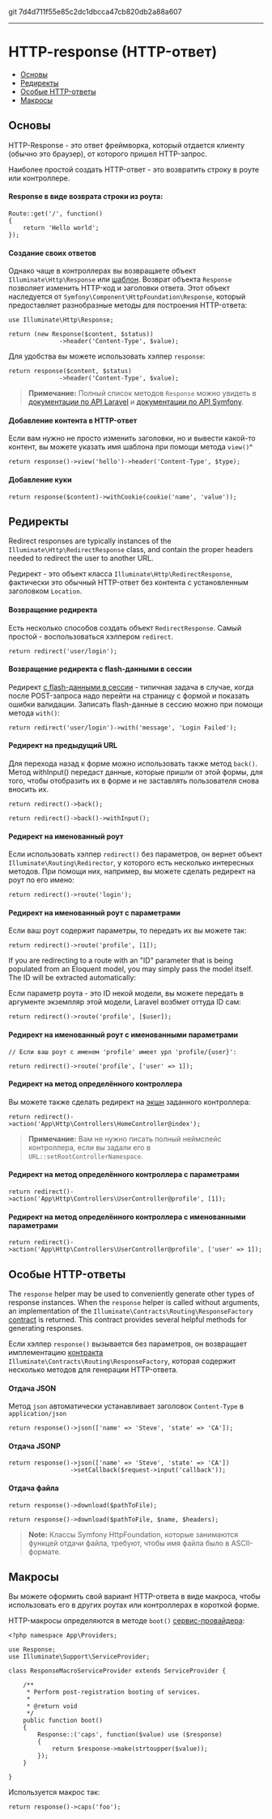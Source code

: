 git 7d4d711f55e85c2dc1dbcca47cb820db2a88a607

---

# HTTP-response (HTTP-ответ)

- [Основы](#basic-responses)
- [Редиректы](#redirects)
- [Особые HTTP-ответы](#special-responses)
- [Макросы](#response-macros)

<a name="basic-responses"></a>
## Основы

HTTP-Response - это ответ фреймворка, который отдается клиенту (обычно это браузер), от которого пришел HTTP-запрос.

Наиболее простой создать HTTP-ответ - это возвратить строку в роуте или контроллере.

#### Response в виде возврата строки из роута:

	Route::get('/', function()
	{
		return 'Hello world';
	});

#### Создание своих ответов

Однако чаще в контроллерах вы возвращаете объект `Illuminate\Http\Response` или [шаблон](/docs/5.0/views). Возврат объекта `Response` позволяет изменить HTTP-код и заголовки ответа. Этот объект наследуется от `Symfony\Component\HttpFoundation\Response`, который предоставляет разнобразные методы для построения HTTP-ответа:

	use Illuminate\Http\Response;

	return (new Response($content, $status))
	              ->header('Content-Type', $value);

Для удобства вы можете использовать хэлпер `response`:

	return response($content, $status)
	              ->header('Content-Type', $value);

> **Примечание:** Полный список методов `Response` можно увидеть в [документации по API Laravel](http://laravel.com/api/master/Illuminate/Http/Response.html) и [документации по API Symfony](http://api.symfony.com/2.5/Symfony/Component/HttpFoundation/Response.html).

#### Добавление контента в HTTP-ответ

Если вам нужно не просто изменить заголовки, но и вывести какой-то контент, вы можете указать имя шаблона при помощи метода `view()`^

	return response()->view('hello')->header('Content-Type', $type);

#### Добавление куки

	return response($content)->withCookie(cookie('name', 'value'));

<a name="redirects"></a>
## Редиректы

Redirect responses are typically instances of the `Illuminate\Http\RedirectResponse` class, and contain the proper headers needed to redirect the user to another URL.

Редирект - это объект класса `Illuminate\Http\RedirectResponse`, фактически это обычный HTTP-ответ без контента с установленным заголовком `Location`.

#### Возвращение редиректа

Есть несколько способов создать объект `RedirectResponse`. Самый простой - воспользоваться хэлпером `redirect`. 

	return redirect('user/login');

#### Возвращение редиректа с flash-данными в сессии

Редирект [с flash-данными в сессии](/docs/5.0/session) - типичная задача в случае, когда после POST-запроса надо перейти на страницу с формой и показать ошибки валидации. Записать flash-данные в сессию можно при помощи метода `with()`:

	return redirect('user/login')->with('message', 'Login Failed');

#### Редирект на предыдущий URL

Для перехода назад к форме можно использовать также метод `back()`. Метод withInput() передаст данные, которые пришли от этой формы, для того, чтобы отобразить их в форме и не заставлять пользователя снова вносить их.

	return redirect()->back();

	return redirect()->back()->withInput();

#### Редирект на именованный роут

Если использовать хэлпер `redirect()` без параметров, он вернет объект `Illuminate\Routing\Redirector`, у которого есть несколько интересных методов. При помощи них, например, вы можете сделать редирект на роут по его имено:

	return redirect()->route('login');

#### Редирект на именованный роут с параметрами

Если ваш роут содержит параметры, то передать их вы можете так:

	return redirect()->route('profile', [1]);

If you are redirecting to a route with an "ID" parameter that is being populated from an Eloquent model, you may simply pass the model itself. The ID will be extracted automatically:

Если параметр роута - это ID некой модели, вы можете передать в аргументе экземпляр этой модели, Laravel возбмет оттуда ID сам:

	return redirect()->route('profile', [$user]);

#### Редирект на именованный роут с именованными параметрами

	// Если ваш роут с именем 'profile' имеет урл 'profile/{user}':

	return redirect()->route('profile', ['user' => 1]);

#### Редирект на метод определённого контроллера

Вы можете также сделать редирект на [экшн](/docs/5.0/controllers) заданного контроллера:

	return redirect()->action('App\Http\Controllers\HomeController@index');

> **Примечание:** Вам не нужно писать полный неймспейс контроллера, если вы задали его в `URL::setRootControllerNamespace`.

#### Редирект на метод определённого контроллера с параметрами

	return redirect()->action('App\Http\Controllers\UserController@profile', [1]);

#### Редирект на метод определённого контроллера с именованными параметрами

	return redirect()->action('App\Http\Controllers\UserController@profile', ['user' => 1]);

<a name="other-responses"></a>
## Особые HTTP-ответы

The `response` helper may be used to conveniently generate other types of response instances. When the `response` helper is called without arguments, an implementation of the `Illuminate\Contracts\Routing\ResponseFactory` [contract](/docs/5.0/contracts) is returned. This contract provides several helpful methods for generating responses.

Если хэлпер `response()` вызывается без параметров, он возвращает имплементацию [контракта](/docs/5.0/contracts) `Illuminate\Contracts\Routing\ResponseFactory`, которая содержит несколько методов для генерации HTTP-ответа. 

#### Отдача JSON

Метод `json` автоматически устанавливает заголовок `Content-Type` в `application/json`

	return response()->json(['name' => 'Steve', 'state' => 'CA']);

#### Отдача JSONP

	return response()->json(['name' => 'Steve', 'state' => 'CA'])
	                 ->setCallback($request->input('callback'));

#### Отдача файла

	return response()->download($pathToFile);

	return response()->download($pathToFile, $name, $headers);

> **Note:** Классы Symfony HttpFoundation, которые занимаются функцей отдачи файла, требуют, чтобы имя файла было в ASCII-формате.

<a name="response-macros"></a>
## Макросы

Вы можете оформить свой вариант HTTP-ответа в виде макроса, чтобы использовать его в других роутах или контроллерах в короткой форме. 

HTTP-макросы определяются в методе `boot()` [сервис-провайдера](/docs/5.0/providers):

	<?php namespace App\Providers;

	use Response;
	use Illuminate\Support\ServiceProvider;

	class ResponseMacroServiceProvider extends ServiceProvider {

		/**
		 * Perform post-registration booting of services.
		 *
		 * @return void
		 */
		public function boot()
		{
			Response::('caps', function($value) use ($response)
			{
				return $response->make(strtoupper($value));
			});
		}

	}

Используется макрос так:	

	return response()->caps('foo');